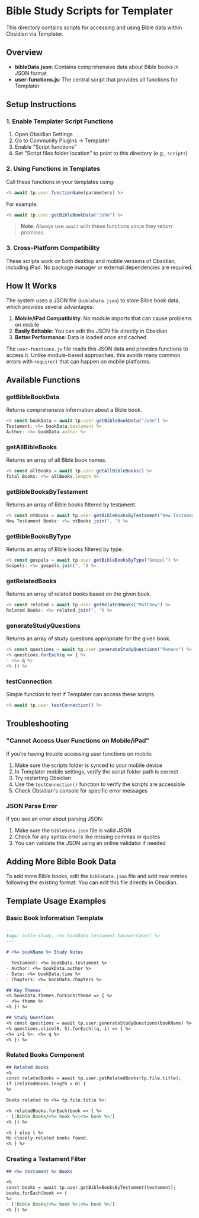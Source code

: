 # Bible Study Scripts for Templater

This directory contains scripts for accessing and using Bible data within Obsidian via Templater.

## Overview

- **bibleData.json**: Contains comprehensive data about Bible books in JSON format
- **user-functions.js**: The central script that provides all functions for Templater

## Setup Instructions

### 1. Enable Templater Script Functions

1. Open Obsidian Settings
2. Go to Community Plugins → Templater
3. Enable "Script functions"
4. Set "Script files folder location" to point to this directory (e.g., `scripts`)

### 2. Using Functions in Templates

Call these functions in your templates using:

```js
<% await tp.user.functionName(parameters) %>
```

For example:

```js
<% await tp.user.getBibleBookData("John") %>
```

> **Note**: Always use `await` with these functions since they return promises.

### 3. Cross-Platform Compatibility

These scripts work on both desktop and mobile versions of Obsidian, including iPad. No package manager or external dependencies are required.

## How It Works

The system uses a JSON file (`bibleData.json`) to store Bible book data, which provides several advantages:

1. **Mobile/iPad Compatibility**: No module imports that can cause problems on mobile
2. **Easily Editable**: You can edit the JSON file directly in Obsidian
3. **Better Performance**: Data is loaded once and cached

The `user-functions.js` file reads this JSON data and provides functions to access it. Unlike module-based approaches, this avoids many common errors with `require()` that can happen on mobile platforms.

## Available Functions

### getBibleBookData

Returns comprehensive information about a Bible book.

```js
<% const bookData = await tp.user.getBibleBookData("John") %>
Testament: <%= bookData.testament %>
Author: <%= bookData.author %>
```

### getAllBibleBooks

Returns an array of all Bible book names.

```js
<% const allBooks = await tp.user.getAllBibleBooks() %>
Total Books: <%= allBooks.length %>
```

### getBibleBooksByTestament

Returns an array of Bible books filtered by testament.

```js
<% const ntBooks = await tp.user.getBibleBooksByTestament("New Testament") %>
New Testament Books: <%= ntBooks.join(", ") %>
```

### getBibleBooksByType

Returns an array of Bible books filtered by type.

```js
<% const gospels = await tp.user.getBibleBooksByType("Gospel") %>
Gospels: <%= gospels.join(", ") %>
```

### getRelatedBooks

Returns an array of related books based on the given book.

```js
<% const related = await tp.user.getRelatedBooks("Matthew") %>
Related Books: <%= related.join(", ") %>
```

### generateStudyQuestions

Returns an array of study questions appropriate for the given book.

```js
<% const questions = await tp.user.generateStudyQuestions("Romans") %>
<% questions.forEach(q => { %>
- <%= q %>
<% }) %>
```

### testConnection

Simple function to test if Templater can access these scripts.

```js
<% await tp.user.testConnection() %>
```

## Troubleshooting

### "Cannot Access User Functions on Mobile/iPad"

If you're having trouble accessing user functions on mobile:

1. Make sure the scripts folder is synced to your mobile device
2. In Templater mobile settings, verify the script folder path is correct
3. Try restarting Obsidian
4. Use the `testConnection()` function to verify the scripts are accessible
5. Check Obsidian's console for specific error messages

### JSON Parse Error

If you see an error about parsing JSON:

1. Make sure the `bibleData.json` file is valid JSON
2. Check for any syntax errors like missing commas or quotes
3. You can validate the JSON using an online validator if needed

## Adding More Bible Book Data

To add more Bible books, edit the `bibleData.json` file and add new entries following the existing format. You can edit this file directly in Obsidian.

## Template Usage Examples

### Basic Book Information Template

```markdown
---
tags: bible-study, <%= bookData.testament.toLowerCase() %>
---

# <%= bookName %> Study Notes

- Testament: <%= bookData.testament %>
- Author: <%= bookData.author %>
- Date: <%= bookData.time %>
- Chapters: <%= bookData.chapters %>

## Key Themes
<% bookData.themes.forEach(theme => { %>
- <%= theme %>
<% }) %>

## Study Questions
<% const questions = await tp.user.generateStudyQuestions(bookName) %>
<% questions.slice(0, 5).forEach((q, i) => { %>
<%= i+1 %>. <%= q %>
<% }) %>
```

### Related Books Component

```markdown
## Related Books
<% 
const relatedBooks = await tp.user.getRelatedBooks(tp.file.title);
if (relatedBooks.length > 0) {
%>

Books related to <%= tp.file.title %>:

<% relatedBooks.forEach(book => { %>
- [[Bible Books/<%= book %>|<%= book %>]]
<% }) %>

<% } else { %>
No closely related books found.
<% } %>
```

### Creating a Testament Filter

```markdown
## <%= testament %> Books

<% 
const books = await tp.user.getBibleBooksByTestament(testament);
books.forEach(book => {
%>
- [[Bible Books/<%= book %>|<%= book %>]]
<% }) %>
``` 
